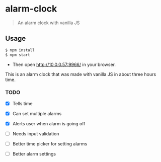 # alarm-clock

> An alarm clock with vanilla JS

## Usage

```bash
$ npm install
$ npm start
```

- Then open http://10.0.0.57:9966/ in your browser.


This is an alarm clock that was made with vanilla JS in about three hours time.

### TODO

- [x] Tells time
- [x] Can set multiple alarms
- [x] Alerts user when alarm is going off
- [ ] Needs input validation
- [ ] Better time picker for setting alarms
- [ ] Better alarm settings

